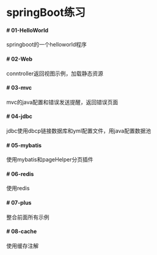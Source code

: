 # springBoot练习

#### # 01-HelloWorld
springboot的一个helloworld程序

#### # 02-Web

conntroller返回视图示例，加载静态资源

#### # 03-mvc

mvc的java配置和错误发送提醒，返回错误页面

#### # 04-jdbc

jdbc使用dbcp链接数据库和yml配置文件，用java配置数据池

#### # 05-mybatis

使用mybatis和pageHelper分页插件

#### # 06-redis

使用redis

#### # 07-plus

整合前面所有示例

#### # 08-cache

使用缓存注解